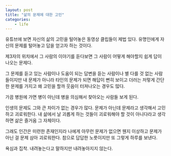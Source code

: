 ```yaml
---
layout: post
title: "삶의 문제에 대한 고민"
categories:
    - life
---
```


유튜브에 보면 자신의 삶의 고민을 털어놓은 동영상 클립들이 제법 있다. 유명인에게 자신의 문제를 털어놓고 답을 얻고자 하는 것이다.

제3자의 위치에서 그 사람의 이야기를 듣다보면 그 사람이 어떻게 해야할지 쉽게 답이 나오는 문제다.

그 문제를 듣고 있는 사람이나 도움이 되는 답변을 듣는 사람이나 별 다를 것 없는 사람들이지만 내 문제가 아니라 타인의 문제가 되면 해답이 뻔히 보이고 더러는 저렇게 간단한 문제를 가지고 왜 고민을 할까 웃음이 터져나오는 경우도 많다.

가끔 병원에 가면 병이 아닌데 병을 의심해서 찾아오는 사람들 보게 된다.

인생의 문제도 그와 큰 차이가 없는 경우가 많다. 문제가 아닌데 문제라고 생각해서 고민하고 괴로워한다. 내 삶에서 날 괴롭게 하는 것들이 괴로워해야 할 것이 아니다라고 생각하면 삶은 즐거움 그 자체이다. 

그래도 인간은 미련한 존재인지라 나에게 아무런 문제가 없으면 웬지 이상하고 문제가 아닌 걸 문제 삼아 괴로워한다. 참으로 답답한 노릇이지만 또 그렇게 하루를 보낸다.

욕심과 집착. 내려놓는다고 말하지만 내려놓아지지 않는다.